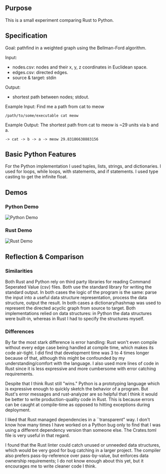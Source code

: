 ## Purpose
This is a small experiment comparing Rust to Python.

## Specification
Goal: pathfind in a weighted graph using the Bellman-Ford algorithm.

Input: 
- nodes.csv: nodes and their x, y, z coordinates in Euclidean space.
- edges.csv: directed edges.
- source & target: stdin

Output: 
- shortest path between nodes; stdout.

Example Input:
Find me a path from cat to meow
```
/path/to/some/executable cat meow
```

Example Output:
The shortest path from cat to meow is ~29 units via b and a.
```
-> cat -> b -> a -> meow 29.83186638883156
```
## Basic Python Features
For the Python implementation I used tuples, lists, strings, and dictionaries. I used for loops, while loops, with statements, and if statements. I used type casting to get the infinite float.
## Demos
### Python Demo
![Python Demo](./demos/python_demo.png)
### Rust Demo
![Rust Demo](./demos/rust_demo.png)
## Reflection & Comparison
### Similarities
Both Rust and Python rely on third party libraries for reading Command Seperated Value (csv) files. Both use the standard library for writing the standard output.
In both cases the logic of the program is the same: parse the input into a useful data structure representation, process the data structure, output the result. In both cases a dictionary/hashmap was used to represent the directed acyclic graph from source to target. Both implementations relied on data structures: in Python the data structures were built-in, whereas in Rust I had to specify the structures myself.
### Differences
By far the most stark difference is error handling: Rust won't even compile without every edge case being handled at compile time, which makes its code air-tight. I did find that development time was 3 to 4 times longer because of that, although this might be confounded by my understanding/comfort with the language. I also used more lines of code in Rust since it is less expressive and more cumbersome with error catching requirements.

Despite that I think Rust still "wins." Python is a prototyping language which is expressive enough to quickly sketch the behavior of a program. But Rust's error messages and rust-analyzer are so helpful that I think it would be better to write production-quality code in Rust. This is because errors can be caught at compile-time as opposed to hitting exceptions during deployment. 

I liked that Rust managed dependencies in a ``transparent" way. I don't know how many times I have worked on a Python bug only to find that I was using a different dependency version than someone else. The Crates.toml file is very useful in that regard.

I found that the Rust linter could catch unused or unneeded data structures, which would be very good for bug catching in a larger project. The compiler also prefers pass-by-reference over pass-by-value, but enforces data ownership requirements; I do not know enough about this yet, but it encourages me to write cleaner code I think.
